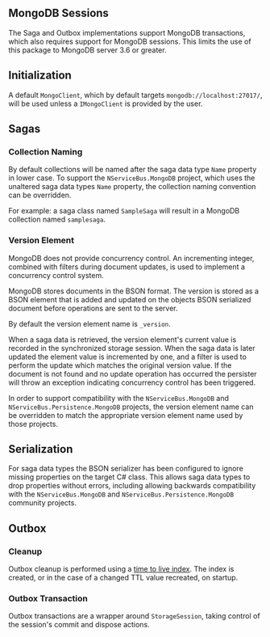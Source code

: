 ## MongoDB Sessions

The Saga and Outbox implementations support MongoDB transactions, which also requires support for MongoDB sessions. This limits the use of this package to MongoDB server 3.6 or greater.

## Initialization

A default `MongoClient`, which by default targets `mongodb://localhost:27017/`, will be used unless a `IMongoClient` is provided by the user.

## Sagas

### Collection Naming

By default collections will be named after the saga data type `Name` property in lower case. To support the `NServiceBus.MongoDB` project, which uses the unaltered saga data types `Name` property, the collection naming convention can be overridden.

For example: a saga class named `SampleSaga` will result in a MongoDB collection named `samplesaga`.

### Version Element

MongoDB does not provide concurrency control. An incrementing integer, combined with filters during document updates, is used to implement a concurrency control system. 

MongoDB stores documents in the BSON format. The version is stored as a BSON element that is added and updated on the objects BSON serialized document before operations are sent to the server.

By default the version element name is `_version`.

When a saga data is retrieved, the version element's current value is recorded in the synchronized storage session. When the saga data is later updated the element value is incremented by one, and a filter is used to perform the update which matches the original version value. If the document is not found and no update operation has occurred the persister will throw an exception indicating concurrency control has been triggered.

In order to support compatibility with the `NServiceBus.MongoDB` and `NServiceBus.Persistence.MongoDB` projects, the version element name can be overridden to match the appropriate version element name used by those projects.

## Serialization

For saga data types the BSON serializer has been configured to ignore missing properties on the target C# class. This allows saga data types to drop properties without errors, including allowing backwards compatibility with the `NServiceBus.MongoDB` and `NServiceBus.Persistence.MongoDB` community projects.

## Outbox

### Cleanup

Outbox cleanup is performed using a [time to live index](https://docs.mongodb.com/manual/core/index-ttl/). The index is created, or in the case of a changed TTL value recreated, on startup.

### Outbox Transaction

Outbox transactions are a wrapper around `StorageSession`, taking control of the session's commit and dispose actions.
